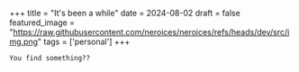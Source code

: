 +++
title = "It's been a while"
date = 2024-08-02
draft = false
featured_image = "https://raw.githubusercontent.com/neroices/neroices/refs/heads/dev/src/img.png"
tags = ['personal']
+++

`You find something??`
